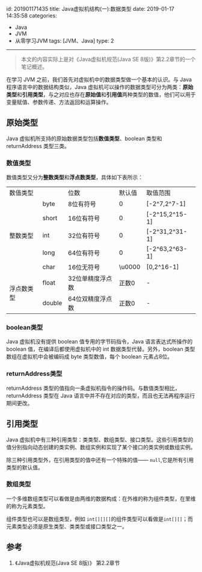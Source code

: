 id: 201901171435
title: Java虚拟机结构(一):数据类型
date: 2019-01-17 14:35:58
categories: 
- Java 
- JVM 
- 从零学习JVM
tags: [JVM、Java]
type: 2
---------
> 本文的内容实际上是对《Java虚拟机规范(Java SE 8版)》第2.2章节的一个笔记概述。

在学习 JVM 之前，我们首先对虚拟机中的数据类型做一个基本的认识。与 Java 程序语言中的数据结构类似，Java 虚拟机可以操作的数据类型可分为两类：**原始类型**和**引用类型**，与之对应也存在**原始值**和**引用值**两种类型的数值，他们可以用于变量赋值、参数传递、方法返回和运算操作。
<!-- more -->
## 原始类型
Java 虚拟机所支持的原始数据类型包括**数值类型**、boolean 类型和 returnAddress 类型三类。
### 数值类型
数值类型又分为**整数类型**和**浮点数类型**，具体如下表所示：

<table><tr><td colspan=2 >数值类型</td><td>位数</td><td>默认值</td><td>取值范围</td></tr><tr><td rowspan=5 >整数类型</td><td>byte</td><td>8位有符号</td><td>0</td><td>[-2^7,2^7-1]</td></tr><tr><td>short</td><td>16位有符号</td><td>0</td><td>[-2^15,2^15-1]</td></tr><tr><td>int</td><td>32位有符号</td><td>0</td><td>[-2^31,2^31-1]</td></tr><tr><td>long</td><td>64位有符号</td><td>0</td><td>[-2^63,2^63-1]</td></tr><tr><td>char</td><td>16位无符号</td><td>\u0000</td><td>[0,2^16-1]</td></tr><tr><td rowspan=2 >浮点数类型</td><td>float</td><td>32位单精度浮点数</td><td>正数0</td><td>-</td></tr><tr><td>double</td><td>64位双精度浮点数</td><td>正数0</td><td>-</td></tr></table>

### boolean类型
Java 虚拟机没有提供 boolean 值专用的字节码指令，Java 语言表达式所操作的 boolean 值，在编译后都使用虚拟机中的 int 数据类型代替。另外，boolean 类型数组在虚拟机中会被编码成 byte 类型数值，每个 boolean 元素占8位。

### returnAddress类型
returnAddress 类型的值指向一条虚拟机指令的操作码。与数值类型相比，returnAddress 类型在 Java 语言中并不存在对应的类型，而且也无法再程序运行期间更改。

## 引用类型
Java 虚拟机中有三种引用类型：类类型、数组类型、接口类型。这些引用类型的值分别指向动态创建的类实例、数组实例和实现了某个接口的类实例或数组实例。

除三种引用类型外，在引用类型的值中还有一个特殊的值—— `null`,它是所有引用类型的默认值。

### 数组类型
一个多维数组类型可以看做是由两维的数据构成：在外维的称为组件类型，在里维的称为元素类型。

组件类型也可以是数组类型，例如 `int[][][]`的组件类型可以看做是`int[][]`；而元素类型必须是原生类型、类类型或接口类型之一。


## 参考
1. 《Java虚拟机规范(Java SE 8版)》 第2.2章节